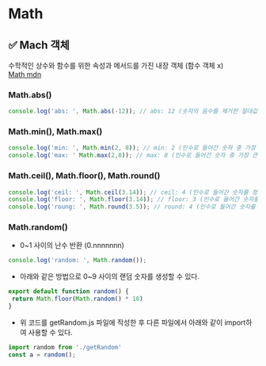 # Math



## ✅ Mach 객체

수학적인 상수와 함수를 위한 속성과 메서드를 가진 내장 객체 (함수 객체 x)\
[Math mdn](https://developer.mozilla.org/ko/docs/Web/JavaScript/Reference/Global\_Objects/Math)

### Math.abs()

```js
console.log('abs: ', Math.abs(-12)); // abs: 12 (숫자의 음수를 제거한 절대값만 출력)
```

### Math.min(), Math.max()

```js
console.log('min: ', Math.min(2, 8)); // min: 2 (인수로 들어간 숫자 중 가장 작은 값을 출력)
console.log('max: ' Math.max(2,8)); // max: 8 (인수로 들어간 숫자 중 가장 큰 값을 출력)
```

### Math.ceil(), Math.floor(), Math.round()

```js
console.log('ceil: ', Math.ceil(3.14)); // ceil: 4 (인수로 들어간 숫자를 정수 단위로 올림처리)
console.log('floor: ', Math.floor(3.14)); // floor: 3 (인수로 들어간 숫자를 정수 단위로 내림처리)
console.log('roung: ', Math.round(3.5)); // round: 4 (인수로 들어간 숫자를 정수 단위로 반올림처리)
```

### Math.random()

* 0\~1 사이의 난수 반환 (0.nnnnnnn)

```js
console.log('random: ', Math.random());
```

* 아래와 같은 방법으로 0\~9 사이의 랜덤 숫자를 생성할 수 있다.

```javascript
export default function random() {
 return Math.floor(Math.random() * 10)
}
```

* 위 코드를 getRandom.js 파일에 작성한 후 다른 파일에서 아래와 같이 import하여 사용할 수 있다.

```javascript
import random from './getRandom'
const a = random();
```
